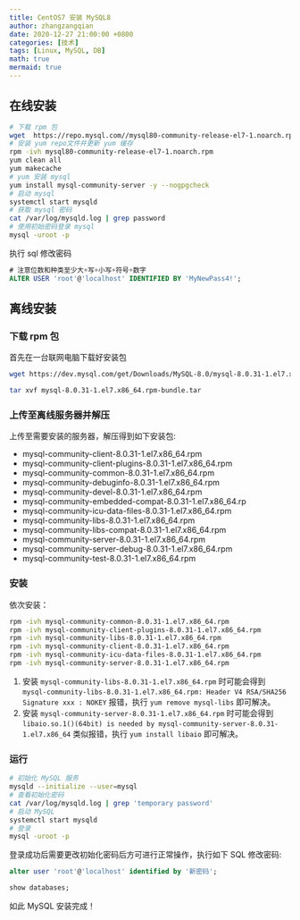 ```yaml
---
title: CentOS7 安装 MySQL8
author: zhangzangqian
date: 2020-12-27 21:00:00 +0800
categories: [技术]
tags: [Linux, MySQL, DB]
math: true
mermaid: true
---
```


## 在线安装

```bash
# 下载 rpm 包
wget  https://repo.mysql.com//mysql80-community-release-el7-1.noarch.rpm
# 安装 yum repo文件并更新 yum 缓存
rpm -ivh mysql80-community-release-el7-1.noarch.rpm
yum clean all
yum makecache
# yum 安装 mysql
yum install mysql-community-server -y --nogpgcheck
# 启动 mysql
systemctl start mysqld
# 获取 mysql 密码
cat /var/log/mysqld.log | grep password
# 使用初始密码登录 mysql
mysql -uroot -p
```

执行 sql 修改密码

```sql
# 注意位数和种类至少大+写+小写+符号+数字
ALTER USER 'root'@'localhost' IDENTIFIED BY 'MyNewPass4!';
```

## 离线安装

### 下载 rpm 包

首先在一台联网电脑下载好安装包

```bash
wget https://dev.mysql.com/get/Downloads/MySQL-8.0/mysql-8.0.31-1.el7.x86_64.rpm-bundle.tar

tar xvf mysql-8.0.31-1.el7.x86_64.rpm-bundle.tar
```

### 上传至离线服务器并解压

上传至需要安装的服务器，解压得到如下安装包:

- mysql-community-client-8.0.31-1.el7.x86_64.rpm
- mysql-community-client-plugins-8.0.31-1.el7.x86_64.rpm
- mysql-community-common-8.0.31-1.el7.x86_64.rpm
- mysql-community-debuginfo-8.0.31-1.el7.x86_64.rpm
- mysql-community-devel-8.0.31-1.el7.x86_64.rpm
- mysql-community-embedded-compat-8.0.31-1.el7.x86_64.rp
- mysql-community-icu-data-files-8.0.31-1.el7.x86_64.rpm
- mysql-community-libs-8.0.31-1.el7.x86_64.rpm
- mysql-community-libs-compat-8.0.31-1.el7.x86_64.rpm
- mysql-community-server-8.0.31-1.el7.x86_64.rpm
- mysql-community-server-debug-8.0.31-1.el7.x86_64.rpm
- mysql-community-test-8.0.31-1.el7.x86_64.rpm

### 安装

依次安装：

```bash
rpm -ivh mysql-community-common-8.0.31-1.el7.x86_64.rpm
rpm -ivh mysql-community-client-plugins-8.0.31-1.el7.x86_64.rpm
rpm -ivh mysql-community-libs-8.0.31-1.el7.x86_64.rpm
rpm -ivh mysql-community-client-8.0.31-1.el7.x86_64.rpm
rpm -ivh mysql-community-icu-data-files-8.0.31-1.el7.x86_64.rpm
rpm -ivh mysql-community-server-8.0.31-1.el7.x86_64.rpm
```

1. 安装 `mysql-community-libs-8.0.31-1.el7.x86_64.rpm` 时可能会得到 `mysql-community-libs-8.0.31-1.el7.x86_64.rpm: Header V4 RSA/SHA256 Signature xxx : NOKEY` 报错，执行 `yum remove mysql-libs` 即可解决。
2. 安装 `mysql-community-server-8.0.31-1.el7.x86_64.rpm` 时可能会得到 `libaio.so.1()(64bit) is needed by mysql-community-server-8.0.31-1.el7.x86_64` 类似报错，执行 `yum install libaio` 即可解决。

### 运行

```bash
# 初始化 MySQL 服务
mysqld --initialize --user=mysql
# 查看初始化密码
cat /var/log/mysqld.log | grep 'temporary password'
# 启动 MySQL
systemctl start mysqld
# 登录
mysql -uroot -p
```

登录成功后需要更改初始化密码后方可进行正常操作，执行如下 SQL 修改密码:

```sql
alter user 'root'@'localhost' identified by '新密码';

show databases;
```

如此 MySQL 安装完成！